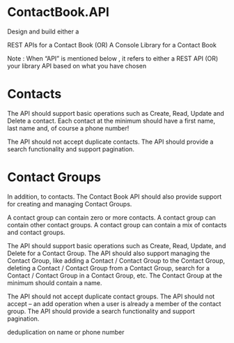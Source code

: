 # ContactBook.API

Design and build either a 


	
REST APIs for a Contact Book (OR)
	A Console Library for a Contact Book 



Note : When “API” is mentioned below , it refers to either a REST API (OR) your library API based on what you have chosen


# Contacts

The API should support basic operations such as Create, Read, Update and Delete a contact. Each contact at the minimum should have a first name, last name and, of course a phone number!


	
The API should not accept duplicate contacts.
	The API should provide a search functionality and support pagination.
	


# Contact Groups

In addition, to contacts. The Contact Book API should also provide support for creating and managing Contact Groups. 


	
A contact group can contain zero or more contacts.
	A contact group can contain other contact groups.
	A contact group can contain a mix of contacts and contact groups.


The API should support basic operations such as Create, Read, Update, and Delete for a Contact Group. The API should also support managing the Contact Group, like adding a Contact / Contact Group to the Contact Group, deleting a Contact / Contact Group from a Contact Group, search for a Contact / Contact Group in a Contact Group, etc. The Contact Group at the minimum should contain a name.


	
The API should not accept duplicate contact groups. 
	The API should not accept – an add operation when a user is already a member of the contact group.
	The API should provide a search functionality and support pagination.

deduplication on name or phone number
